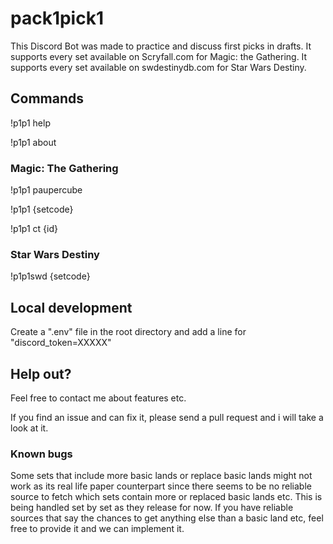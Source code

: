 # pack1pick1
This Discord Bot was made to practice and discuss first picks in drafts.
It supports every set available on Scryfall.com for Magic: the Gathering.
It supports every set available on swdestinydb.com for Star Wars Destiny.

## Commands
!p1p1 help

!p1p1 about

### Magic: The Gathering
!p1p1 paupercube

!p1p1 {setcode}

!p1p1 ct {id}

### Star Wars Destiny
!p1p1swd {setcode}

## Local development
Create a ".env" file in the root directory and add a line for "discord_token=XXXXX"

## Help out?
Feel free to contact me about features etc.

If you find an issue and can fix it, please send a pull request and i will take a look at it.

### Known bugs
Some sets that include more basic lands or replace basic lands might not work as its real life paper counterpart since there seems to be no reliable source to fetch which sets contain more or replaced basic lands etc. This is being handled set by set as they release for now. If you have reliable sources that say the chances to get anything else than a basic land etc, feel free to provide it and we can implement it.